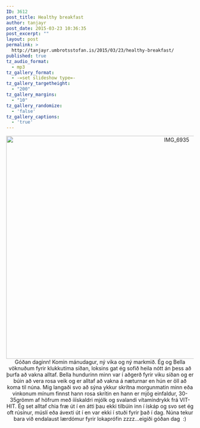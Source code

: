 ```yaml
---
ID: 3612
post_title: Healthy breakfast
author: tanjayr
post_date: 2015-03-23 10:36:35
post_excerpt: ""
layout: post
permalink: >
  http://tanjayr.umbrotsstofan.is/2015/03/23/healthy-breakfast/
published: true
tz_audio_format:
  - mp3
tz_gallery_format:
  - -=set slideshow type=-
tz_gallery_targetheight:
  - "200"
tz_gallery_margins:
  - "10"
tz_gallery_randomize:
  - 'false'
tz_gallery_captions:
  - 'true'
---
```

<p style="text-align: center;"><img class="aligncenter size-large wp-image-3613" src="http://www.tanjayr.com/wp-content/uploads/2015/03/IMG_6935-1024x683.jpg" alt="IMG_6935" width="900" height="600" />Góðan daginn! Komin mánudagur, ný vika og ný markmið. Ég og Bella vöknuðum fyrir klukkutíma síðan, loksins gat ég sofið heila nótt án þess að þurfa að vakna alltaf. Bella hundurinn minn var í aðgerð fyrir viku síðan og er búin að vera rosa veik og er alltaf að vakna á næturnar en hún er öll að koma til núna. Mig langaði svo að sýna ykkur skrítna morgunmatin minn eða vinkonum mínum finnst hann rosa skrítin en hann er mjög einfaldur, 30-35grömm af höfrum með ííískaldri mjólk og svalandi vítamíndrykk frá VIT-HIT. Ég set alltaf chia fræ út í en átti þau ekki tilbúin inn í ískáp og svo set ég oft rúsínur, múslí eða ávexti út í en var ekki í stuði fyrir það í dag. Núna tekur bara við endalaust lærdómur fyrir lokaprófin zzzz...eigiði góðan dag  :)</p>